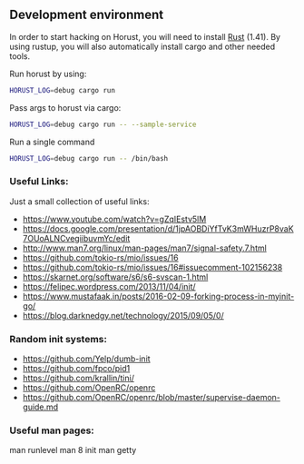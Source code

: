 ## Development environment
In order to start hacking on Horust, you will need to install [Rust](https://www.rust-lang.org/tools/install) (1.41).
By using rustup, you will also automatically install cargo and other needed tools.

Run horust by using:
```bash
HORUST_LOG=debug cargo run 
```

Pass args to horust via cargo:
```bash
HORUST_LOG=debug cargo run -- --sample-service
```

Run a single command
```bash
HORUST_LOG=debug cargo run -- /bin/bash
```

### Useful Links:
Just a small collection of useful links:
* https://www.youtube.com/watch?v=gZqIEstv5lM
* https://docs.google.com/presentation/d/1jpAOBDiYfTvK3mWHuzrP8vaK7OUoALNCvegiibuvmYc/edit
* http://www.man7.org/linux/man-pages/man7/signal-safety.7.html
* https://github.com/tokio-rs/mio/issues/16 
* https://github.com/tokio-rs/mio/issues/16#issuecomment-102156238
* https://skarnet.org/software/s6/s6-svscan-1.html
* https://felipec.wordpress.com/2013/11/04/init/
* https://www.mustafaak.in/posts/2016-02-09-forking-process-in-myinit-go/
* https://blog.darknedgy.net/technology/2015/09/05/0/

### Random init systems:
* https://github.com/Yelp/dumb-init
* https://github.com/fpco/pid1
* https://github.com/krallin/tini/
* https://github.com/OpenRC/openrc
* https://github.com/OpenRC/openrc/blob/master/supervise-daemon-guide.md

### Useful man pages:
man runlevel
man 8 init
man getty
